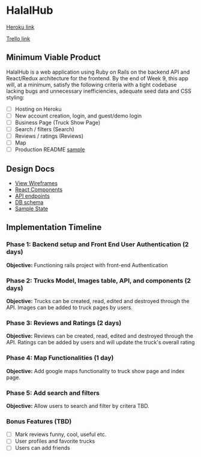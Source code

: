 # HalalHub

[Heroku link][heroku]

[Trello link][trello]

[heroku]: http://www.herokuapp.com
[trello]: https://trello.com/

## Minimum Viable Product

HalalHub is a web application using Ruby on Rails on the backend API and
React/Redux architecture for the frontend. By the end of Week 9, this app will,
at a minimum, satisfy the following criteria with a tight codebase lacking
bugs and unnecessary inefficiencies, adequate seed data and CSS styling:

- [ ] Hosting on Heroku
- [ ] New account creation, login, and guest/demo login
- [ ] Business Page (Truck Show Page)
- [ ] Search / filters (Search)
- [ ] Reviews / ratings (Reviews)
- [ ] Map
- [ ] Production README [sample](docs/production_readme.md)

## Design Docs
* [View Wireframes][wireframes]
* [React Components][components]
* [API endpoints][api-endpoints]
* [DB schema][schema]
* [Sample State][sample-state]

[wireframes]: docs/wireframes
[components]: docs/component-hierarchy.md
[sample-state]: docs/sample-state.md
[api-endpoints]: docs/api-endpoints.md
[schema]: docs/schema.md

## Implementation Timeline

### Phase 1: Backend setup and Front End User Authentication (2 days)

**Objective:** Functioning rails project with front-end Authentication

### Phase 2: Trucks Model, Images table, API, and components (2 days)

**Objective:** Trucks can be created, read, edited and destroyed through
the API. Images can be added to truck pages by users.

### Phase 3: Reviews and Ratings (2 days)

**Objective:** Reviews can be created, read, edited and destroyed through the API.
Ratings can be added by users and will update the truck's overall rating

### Phase 4: Map Functionalities (1 day)

**Objective:** Add google maps functionality to truck show page and index page.

### Phase 5: Add search and filters

**Objective:** Allow users to search and filter by critera TBD.

### Bonus Features (TBD)
- [ ] Mark reviews funny, cool, useful etc.
- [ ] User profiles and favorite trucks
- [ ] Users can add friends
